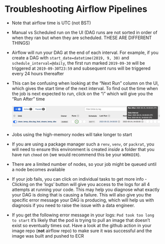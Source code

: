 # Troubleshooting Airflow Pipelines

*   Note that airflow time is UTC (not BST)
    
*   Manual vs Scheduled run on the UI (DAG runs are not sorted in order of when they ran but when they are scheduled. THESE ARE DIFFERENT THINGS)
    
*   Airflow will run your DAG at the end of each interval. For example, if you create a DAG with `start_date=datetime(2019, 9, 30)` and `schedule_interval=@daily`, the first run marked `2019-09-30` will be triggered at `2019-09-30T23:59` and subsequent runs will be triggered every 24 hours thereafter
    
*   This can be confusing when looking at the “Next Run” column on the UI, which gives the start time of the next interval. To find out the time when the job is next expected to run, click on the “i” which will give you the “Run After” time
    
    ![](/source/images/airflow/next-run.png)
*   Jobs using the high-memory nodes will take longer to start
    
*   If you are using a package manager such a `renv`, `venv`, or `packrat`, you will need to ensure this environment is created _inside_ a folder that you have run `chmod` on (we would recommend this be your `WORKDIR`).
    
*   There are a limited number of nodes, so your job might be queued until a node becomes available
    
*   If your job fails, you can click on individual tasks to get more info - Clicking on the ‘logs’ button will give you access to the logs for all 4 attempts at running your code. This may help you diagnose what exactly your DAG is doing that is causing a failure. This will also give you the specific error message your DAG is producing, which will help us with diagnosis if you need to raise the issue with a data engineer.
    
*   If you get the following error message in your logs: `Pod took too long to start` it’s likely that the pod is trying to pull an image that doesn’t exist so eventually times out. Have a look at the github action in your image repo (**not** airflow repo) to make sure it was successful and the image was built and pushed to ECR
